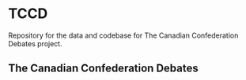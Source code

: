# TCCD
Repository for the data and codebase for The Canadian Confederation Debates project.

## The Canadian Confederation Debates
